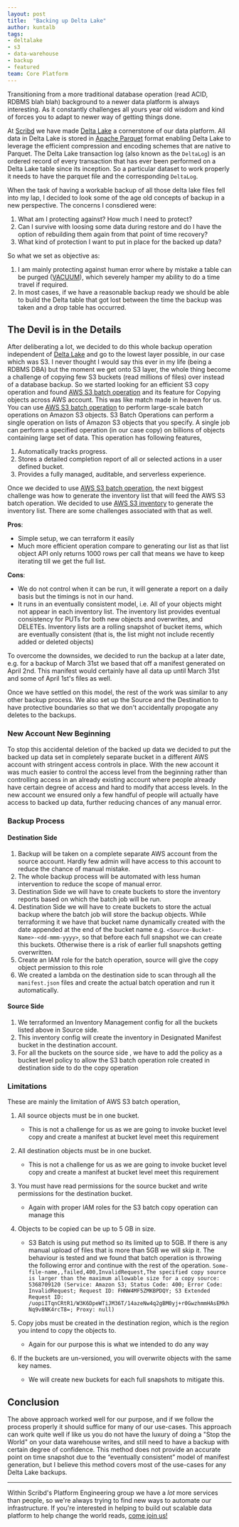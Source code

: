 ```yaml
---
layout: post
title:  "Backing up Delta Lake"
author: kuntalb
tags:
- deltalake
- s3
- data-warehouse
- backup
- featured
team: Core Platform
---
```



Transitioning from a more traditional database operation (read ACID, RDBMS blah blah) background to a newer data platform is always interesting. As it constantly challenges all yours year old wisdom and kind of forces you to adapt to newer way of getting things done.

At [Scribd](https://tech.scribd.com/) we have made
[Delta Lake](https://delta.io/) a cornerstone of our data platform. All data in
Delta Lake is stored in [Apache Parquet](https://parquet.apache.org/) format enabling Delta Lake to leverage
the efficient compression and encoding schemes that are native to Parquet. The
Delta Lake transaction log (also known as the `DeltaLog`) is an ordered record of
every transaction that has ever been performed on a Delta Lake table since its
inception. So a particular dataset to work properly it needs to have the
parquet file and the corresponding `DeltaLog`.

When the task of having a workable backup of all those delta lake files fell
into my lap, I decided to look some of the age old concepts of backup in a new
perspective. The concerns I consdiered were:

  1. What am I protecting against? How much I need to protect?
  1. Can I survive with loosing some data during restore and do I have the option of rebuilding them again from that point of time recovery?
  1. What kind of protection I want to put in place for the backed up data?

So what we set as objective as:

  1. I am mainly protecting against human error where by mistake a table can be purged ([VACUUM](https://docs.databricks.com/spark/latest/spark-sql/language-manual/delta-vacuum.html)), which severely hamper my ability to do a time travel if required.
  1. In most cases, if we have a reasonable backup ready we should be able to build the Delta table that got lost between the time the backup was taken and a drop table has occurred.


## The Devil is in the Details

After deliberating a lot, we decided to do this whole backup operation
independent of [Delta Lake](https://delta.io/) and go to the lowest layer
possible, in our case which was S3. I never thought I would say this ever in my
life (being a RDBMS DBA) but the moment we get onto S3 layer, the whole thing
become a challenge of copying few S3 buckets (read millions of files) over
instead of a database backup.
So we started looking for an efficient S3 copy operation and found [AWS S3
batch
operation](https://docs.aws.amazon.com/AmazonS3/latest/userguide/batch-ops-examples-xcopy.html)
and its feature for Copying objects across AWS account. This was like match
made in heaven for us.
You can use [AWS S3 batch operation](https://docs.aws.amazon.com/AmazonS3/latest/userguide/batch-ops-examples-xcopy.html) to perform large-scale batch operations on Amazon S3 objects. S3 Batch Operations can perform a single operation on lists of Amazon S3 objects that you specify. A single job can perform a specified operation (in our case copy) on billions of objects containing large set of data. This operation has following features,

  1. Automatically tracks progress.
  1. Stores a detailed completion report of all or selected actions in a user defined bucket.
  1. Provides a fully managed, auditable, and serverless experience.

Once we decided to use  [AWS S3 batch operation](https://docs.aws.amazon.com/AmazonS3/latest/userguide/batch-ops-examples-xcopy.html), the next biggest challenge was how to generate the inventory list that will feed the AWS S3 batch operation. We decided to use [AWS S3 inventory](https://docs.aws.amazon.com/AmazonS3/latest/userguide/storage-inventory.html) to generate the inventory list. There are some challenges associated with that as well.

**Pros**:

* Simple setup, we can terraform it easily
* Much more efficient operation compare to generating our list as that list object API only returns 1000 rows per call that means we have to keep iterating till we get the full list.

**Cons**:

* We do not control when it can be run, it will generate a report on a daily basis but the timings is not in our hand.
* It runs in an eventually consistent model, i.e. All of your objects might not appear in each inventory list. The inventory list provides eventual consistency for PUTs for both new objects and overwrites, and DELETEs. Inventory lists are a rolling snapshot of bucket items, which are eventually consistent (that is, the list might not include recently added or deleted objects)

To overcome the downsides, we decided to run the backup at a later date, e.g. for a backup of March 31st we based that off a manifest generated on April 2nd. This manifest would certainly have all data up until March 31st and some of April 1st's files as well.

Once we have settled on this model, the rest of the work was similar to any
other backup process. We also set up the Source and the Destination to have
protective boundaries so that we don't accidentally propogate any deletes to
the backups.

### New Account New Beginning

To stop this accidental deletion of the backed up data we decided to put the
backed up data set in completely separate bucket in a different AWS account
with stringent access controls in place. With the new account it was much easier to
control the access level from the beginning rather than controlling access in
an already existing account where people already have certain degree of access
and hard to modify that access levels. In the new account we ensured only a few handful of people will actually have
access to backed up data, further reducing chances of any manual error.

### Backup Process

#### Destination Side

  1. Backup will be taken on a complete separate AWS account from the source
     account. Hardly few admin will have access to this account to reduce the
     chance of manual mistake.
  1. The whole backup process will be automated with less human intervention to reduce the scope of manual error.
  1. Destination Side we will have to create buckets to store the inventory reports based on which the batch job will be run.
  1. Destination Side we will have to create buckets to store the actual backup
     where the batch job will store the backup objects. While terraforming it
     we have that bucket name dynamically created with the date appended at the
     end of the bucket name e.g. `<Source-Bucket-Name>-<dd-mmm-yyyy>`, so that
     before each full snapshot we can create this buckets. Otherwise there is a
     risk of earlier full snapshots getting overwritten.
  1. Create an IAM role for the batch operation, source will give the copy object permission to this role
  1. We created a lambda on the destination side to scan through all the `manifest.json` files and create the actual batch operation and run it automatically.

#### Source Side

  1. We terraformed an Inventory Management config for all the buckets listed above in Source side.
  1. This inventory config will create the inventory in Designated Manifest bucket in the destination account.
  1. For all the buckets on the source side , we have to add the policy as a bucket level policy to allow the S3 batch operation role created in destination side to do the copy operation


### Limitations

These are mainly the limitation of AWS S3 batch operation,
  1. All source objects must be in one bucket.
      - This is not a challenge for us as we are going to invoke bucket level copy and create a manifest at bucket level meet this requirement
  1. All destination objects must be in one bucket.
      - This is not a challenge for us as we are going to invoke bucket level copy and create a manifest at bucket level meet this requirement
  1. You must have read permissions for the source bucket and write permissions for the destination bucket.
      - Again with proper IAM roles for the S3 batch copy operation can manage this
  1. Objects to be copied can be up to 5 GB in size.
      - S3 Batch is using put method so its limited up to 5GB. If there is any manual upload of files that is more than 5GB we will skip it. The behaviour is tested and we found that batch operation is throwing the following error and continue with the rest of the operation.
      ```Some-file-name,,failed,400,InvalidRequest,The specified copy source is larger than the maximum allowable size for a copy source: 5368709120 (Service: Amazon S3; Status Code: 400; Error Code: InvalidRequest; Request ID: FHNW4MF5ZMKBPDQY; S3 Extended Request ID: /uopiITqnCRtR1/W3K6DpeWTiJM36T/14azeNw4q2gBM0yj+r0GwzhmmHAsEMkhNq9v8NK4rcT8=; Proxy: null)```

  1. Copy jobs must be created in the destination region, which is the region you intend to copy the objects to.
      - Again for our purpose this is what we intended to do any way
  1. If the buckets are un-versioned, you will overwrite objects with the same key names.
      - We will create new buckets for each full snapshots to mitigate this.

## Conclusion

The above approach worked well for our purpose, and if we follow the process
properly it should suffice for many of our use-cases. This approach can work quite well if like us you do not have
the luxury of doing a "Stop the World" on your data warehouse writes, and still
need to have a backup with certain degree of confidence. This method does not
provide an accurate point on time snapshot due to the “eventually consistent”
model of manifest generation, but I believe this method covers most of the use-cases for
any Delta Lake backups.

---

Within Scribd's Platform Engineering group we have a *lot* more services than
people, so we're always trying to find new ways to automate our infrastructure.
If you're interested in helping to build out scalable data platform to help
change the world reads, [come join us!](/careers/#open-positions)
